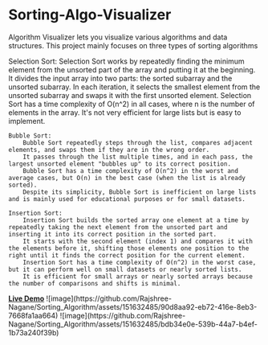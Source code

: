 # Sorting-Algo-Visualizer
Algorithm Visualizer lets you visualize various algorithms and data structures. This project mainly focuses on three types of sorting algorithms
<div>
      Selection Sort:
        Selection Sort works by repeatedly finding the minimum element from the unsorted part of the array and putting it at the beginning.
        It divides the input array into two parts: the sorted subarray and the unsorted subarray.
        In each iteration, it selects the smallest element from the unsorted subarray and swaps it with the first unsorted element.
        Selection Sort has a time complexity of O(n^2) in all cases, where n is the number of elements in the array.
        It's not very efficient for large lists but is easy to implement.

    Bubble Sort:
        Bubble Sort repeatedly steps through the list, compares adjacent elements, and swaps them if they are in the wrong order.
        It passes through the list multiple times, and in each pass, the largest unsorted element "bubbles up" to its correct position.
        Bubble Sort has a time complexity of O(n^2) in the worst and average cases, but O(n) in the best case (when the list is already sorted).
        Despite its simplicity, Bubble Sort is inefficient on large lists and is mainly used for educational purposes or for small datasets.

    Insertion Sort:
        Insertion Sort builds the sorted array one element at a time by repeatedly taking the next element from the unsorted part and inserting it into its correct position in the sorted part.
        It starts with the second element (index 1) and compares it with the elements before it, shifting those elements one position to the right until it finds the correct position for the current element.
        Insertion Sort has a time complexity of O(n^2) in the worst case, but it can perform well on small datasets or nearly sorted lists.
        It is efficient for small arrays or nearly sorted arrays because the number of comparisons and shifts is minimal.
</div>
<a href="https://rajshree-nagane.github.io/Sorting_Algorithm/"><strong>Live Demo</strong></a>
![image](https://github.com/Rajshree-Nagane/Sorting_Algorithm/assets/151632485/90d8aa92-eb72-416e-8eb3-7668fa1aa664)
![image](https://github.com/Rajshree-Nagane/Sorting_Algorithm/assets/151632485/bdb34e0e-539b-44a7-b4ef-1b73a240f39b)
